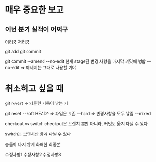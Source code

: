 # 매우 중요한 보고

## 이번 분기 실적이 어쩌구

이러쿵 저러쿵

git add
git commit

git commit --amend --no-edit
현재 stage된 변경 사항을 마지막 커밋에 병합
--no-edit => 메세지는 그대로 사용할 거야

# 취소하고 싶을 때
git revert => 되돌린 기록이 남는 거

git reset --soft HEAD^ => 파일은 보존
          --hard => 변경사항을 모두 날림
          --mixed

checkout vs switch
checkout은 브랜치 뿐만 아니라, 커밋도 옮겨 다닐 수 있다

switch는 브랜치만 옮겨 다닐 수 있다

충돌이 나지 않게 화해한 최종본

수정사항1
수정사항2
수정사항3